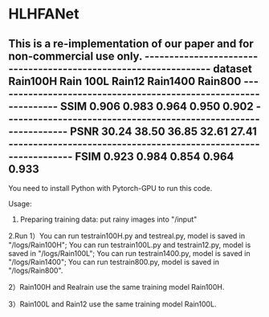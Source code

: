 # HLHFANet
This is a re-implementation of our paper and for non-commercial use only. 
	----------------------------------------------------------------
	dataset    Rain100H   Rain 100L   Rain12    Rain1400    Rain800
	----------------------------------------------------------------
	SSIM       0.906       0.983	    0.964      0.950       0.902
	----------------------------------------------------------------
	PSNR       30.24       38.50	    36.85      32.61       27.41
	----------------------------------------------------------------
  FSIM       0.923       0.984      0.854      0.964       0.933
  ----------------------------------------------------------------
You need to install Python with Pytorch-GPU to run this code.

Usage:

1. Preparing training data: put rainy images into "/input"

2.Run
1）You can run testrain100H.py and testreal.py, model is saved in "/logs/Rain100H"; You can run testrain100L.py and testrain12.py, model is saved in "/logs/Rain100L";
You can run testrain1400.py, model is saved in "/logs/Rain1400"; You can run testrain800.py, model is saved in "/logs/Rain800".

2）Rain100H and Realrain use the same training model Rain100H.

3）Rain100L and Rain12 use the same training model Rain100L.

